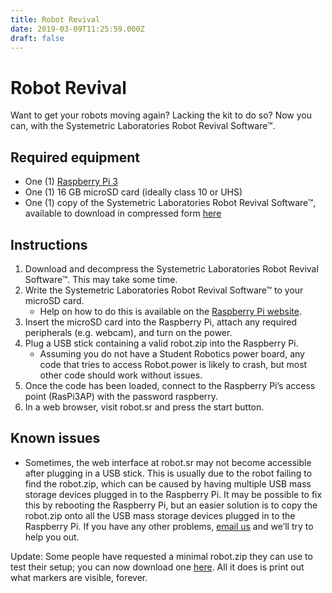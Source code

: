```yaml
---
title: Robot Revival
date: 2019-03-09T11:25:59.000Z
draft: false
---
```

# Robot Revival

Want to get your robots moving again? Lacking the kit to do so? Now you can, with the Systemetric Laboratories Robot Revival Software™.

## Required equipment

* One (1) [Raspberry Pi 3](https://www.raspberrypi.org/products/raspberry-pi-3-model-b/)
* One (1) 16 GB microSD card (ideally class 10 or UHS)
* One (1) copy of the Systemetric Laboratories Robot Revival Software™, available to download in compressed form [here](https://hrsfc-my.sharepoint.com/:u:/g/personal/dmassey_hrsfc_ac_uk/EUyK_8QnrtpNr1fRUydOMssB_ebrbxQ-Hd3JWdLje_R0CA?e=GqgkCL)

## Instructions

1. Download and decompress the Systemetric Laboratories Robot Revival Software™. This may take some time.
2. Write the Systemetric Laboratories Robot Revival Software™ to your microSD card.
   * Help on how to do this is available on the [Raspberry Pi website](https://www.raspberrypi.org/documentation/installation/installing-images/README.md).
3. Insert the microSD card into the Raspberry Pi, attach any required peripherals (e.g. webcam), and turn on the power.
4. Plug a USB stick containing a valid robot.zip into the Raspberry Pi.
   * Assuming you do not have a Student Robotics power board, any code that tries to access Robot.power is likely to crash, but most other code should work without issues.
5. Once the code has been loaded, connect to the Raspberry Pi’s access point (RasPi3AP) with the password raspberry.
6. In a web browser, visit robot.sr and press the start button.

## Known issues

* Sometimes, the web interface at robot.sr may not become accessible after plugging in a USB stick. This is usually due to the robot failing to find the robot.zip, which can be caused by having multiple USB mass storage devices plugged in to the Raspberry Pi. It may be possible to fix this by rebooting the Raspberry Pi, but an easier solution is to copy the robot.zip onto all the USB mass storage devices plugged in to the Raspberry Pi.
  If you have any other problems, [email us](mailto:robotics@hrsfc.ac.uk) and we’ll try to help you out.

Update: Some people have requested a minimal robot.zip they can use to test their setup; you can now download one [here](https://compassionate-hypatia-dde05e.netlify.com/static/robot.zip). All it does is print out what markers are visible, forever.
